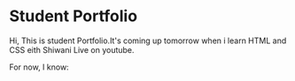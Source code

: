 # Student Portfolio

Hi, This is student Portfolio.It's coming up tomorrow when i learn HTML and CSS eith Shiwani Live on youtube.


For now, I know:


